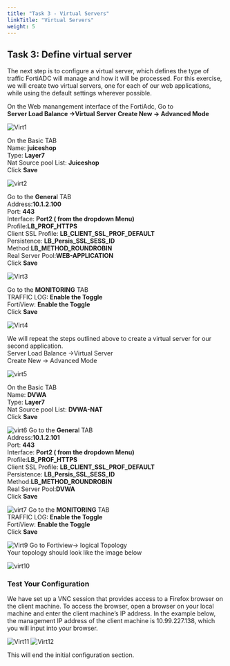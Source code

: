 ```yaml
---
title: "Task 3 - Virtual Servers"
linkTitle: "Virtual Servers"
weight: 5
---
```


## Task 3: Define virtual server 



The next step is to configure a virtual server, which defines the type of traffic FortiADC will manage and how it will be processed. For this exercise, we will create two virtual servers, one for each of our web applications, while using the default settings wherever possible. 

On the Web manangement interface of the FortiAdc, Go to <br>
**Server Load Balance →Virtual Server**
**Create New → Advanced Mode**

![Virt1](Virt1.png)

On the Basic TAB   
Name: **juiceshop**  
Type: **Layer7**  
Nat Source pool List: **Juiceshop**  
Click **Save**

![virt2](Virt2.png)



Go to the **Genera**l TAB   
Address:**10.1.2.100**  
Port: **443**  
Interface: **Port2 ( from the dropdown Menu)**   
Profile:**LB\_PROF\_HTTPS**  
Client SSL Profile: **LB\_CLIENT\_SSL\_PROF\_DEFAULT**  
Persistence: **LB\_Persis\_SSL\_SESS\_ID**  
Method:**LB\_METHOD\_ROUNDROBIN**  
Real Server Pool:**WEB-APPLICATION**  
Click **Save** 


![Virt3](virtual-Server.png)

Go to the **MONITORING** TAB  
TRAFFIC LOG: **Enable the Toggle**  
FortiView: **Enable the Toggle**  
Click **Save** <br>

![Virt4](virt4.png)


We will repeat the steps outlined above to create a virtual server for our second application.  
Server Load Balance →Virtual Server  
Create New → Advanced Mode

![virt5](virt5.png)

On the Basic TAB   
Name: **DVWA**  
Type: **Layer7**  
Nat Source pool List: **DVWA-NAT**  
Click **Save**

![virt6](virt6.png)
Go to the **Genera**l TAB   
Address:**10.1.2.101**  
Port: **443**  
Interface: **Port2 ( from the dropdown Menu)**   
Profile:**LB\_PROF\_HTTPS**  
Client SSL Profile: **LB\_CLIENT\_SSL\_PROF\_DEFAULT**  
Persistence: **LB\_Persis\_SSL\_SESS\_ID**  
Method:**LB\_METHOD\_ROUNDROBIN**  
Real Server Pool:**DVWA**  
Click **Save**

![virt7](virt7.png)
Go to the **MONITORING** TAB  
TRAFFIC LOG: **Enable the Toggle**  
FortiView: **Enable the Toggle**  
Click **Save**


![Virt9](Virt9.png)
Go to Fortiview→ logical Topology   
Your topology should look like the image below 


![virt10](Virt10.png)
### Test Your Configuration

We have set up a VNC session that provides access to a Firefox browser on the client machine. To access the browser, open a browser on your local machine and enter the client machine’s IP address. In the example below, the management IP address of the client machine is 10.99.227.138, which you will input into your browser.


![Virt11](virt11.png)
![Virt12](Virt12.png)

This will end the initial configuration section. 

